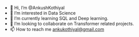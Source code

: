 - 👋 Hi, I’m @AnkushKothiyal
- 👀 I’m interested in Data Science
- 🌱 I’m currently learning SQL and Deep learning.
- 💞️ I’m looking to collaborate on Transformer related projects.
- 📫 How to reach me ankukothiyal@gmail.com

<!---
AnkushKothiyal/AnkushKothiyal is a ✨ special ✨ repository because its `README.md` (this file) appears on your GitHub profile.
You can click the Preview link to take a look at your changes.
--->
